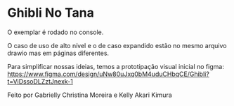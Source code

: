 # Ghibli No Tana

O exemplar é rodado no console.

O caso de uso de alto nível e o de caso expandido estão no mesmo arquivo drawio mas em páginas diferentes.

Para simplificar nossas ideias, temos a prototipação visual inicial no figma: https://www.figma.com/design/uNw80uJxq0bM4uduCHbqCE/Ghibli?t=ViDssoDLZztJnexk-1

Feito por Gabrielly Christina Moreira e Kelly Akari Kimura
